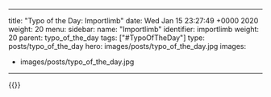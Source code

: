 
---
title: "Typo of the Day: Importlimb"
date: Wed Jan 15 23:27:49 +0000 2020
weight: 20
menu:
  sidebar:
    name: "Importlimb"
    identifier: importlimb
    weight: 20
    parent: typo_of_the_day
tags: ["#TypoOfTheDay"]
type: posts/typo_of_the_day
hero: images/posts/typo_of_the_day.jpg
images:
- images/posts/typo_of_the_day.jpg
---


{{<tweet user="mariatta" id="1217589234774630402">}}


